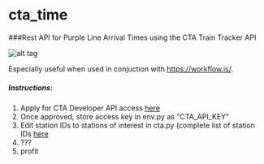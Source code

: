 # cta_time
###Rest API for Purple Line Arrival Times using the CTA Train Tracker API

![alt tag](http://www.chicago-l.org/operations/lines/images/line_maps/PurpleLine.jpg)

Especially useful when used in conjuction with https://workflow.is/.

##### Instructions:
1.  Apply for CTA Developer API access [here](http://www.transitchicago.com/developers/traintrackerapply.aspx)
2.  Once approved, store access key in env.py as "CTA_API_KEY"
3.  Edit station IDs to stations of interest in cta.py (complete list of station IDs [here](https://data.cityofchicago.org/Transportation/CTA-System-Information-List-of-L-Stops/8pix-ypme)
4.  ???
5.  profit
